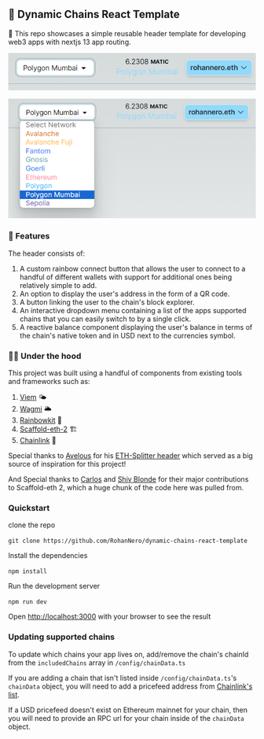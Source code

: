 ## 🍨 Dynamic Chains React Template

💭 This repo showcases a simple reusable header template for developing web3 apps with nextjs 13 app routing.

![Image of the header](./public/image.png)

![Image of the header with dropdown menu](./public/image2.png)

### 💎 Features

The header consists of:

1. A custom rainbow connect button that allows the user to connect to a handful of different wallets with support for additional ones being relatively simple to add.
2. An option to display the user's address in the form of a QR code.
3. A button linking the user to the chain's block explorer.
4. An interactive dropdown menu containing a list of the apps supported chains that you can easily switch to by a single click.
5. A reactive balance component displaying the user's balance in terms of the chain's native token and in USD next to the currencies symbol.

### 🧑‍🔧 Under the hood

This project was built using a handful of components from existing tools and frameworks such as:

1. [Viem](https://viem.sh/docs/getting-started.html) 🌤️
2. [Wagmi](https://wagmi.sh/) 🌥️
3. [Rainbowkit](https://www.rainbowkit.com/) 🌈
4. [Scaffold-eth-2](https://docs.scaffoldeth.io/) 🏗️
5. [Chainlink](https://docs.chain.link/data-feeds/) 🔗

Special thanks to [Avelous](https://twitter.com/Avelouseth) for his [ETH-Splitter header](https://github.com/Avelous/Eth-Splitter/blob/master/packages/nextjs/components/Header.tsx#L119-L147) which served as a big source of inspiration for this project!

And Special thanks to [Carlos](https://github.com/carletex) and [Shiv Blonde](https://twitter.com/ShivBhonde) for their major contributions to Scaffold-eth 2, which a huge chunk of the code here was pulled from.

### Quickstart

clone the repo

`git clone https://github.com/RohanNero/dynamic-chains-react-template`

Install the dependencies

`npm install`

Run the development server

`npm run dev`

Open [http://localhost:3000](http://localhost:3000) with your browser to see the result

### Updating supported chains

To update which chains your app lives on, add/remove the chain's chainId from the `includedChains` array in `/config/chainData.ts`

If you are adding a chain that isn't listed inside `/config/chainData.ts`'s `chainData` object,
you will need to add a pricefeed address from [Chainlink's list](https://docs.chain.link/data-feeds/price-feeds/addresses?network=ethereum&page=1).

If a USD pricefeed doesn't exist on Ethereum mainnet for your chain, then you will need to provide an RPC url for your chain inside of the `chainData` object.
